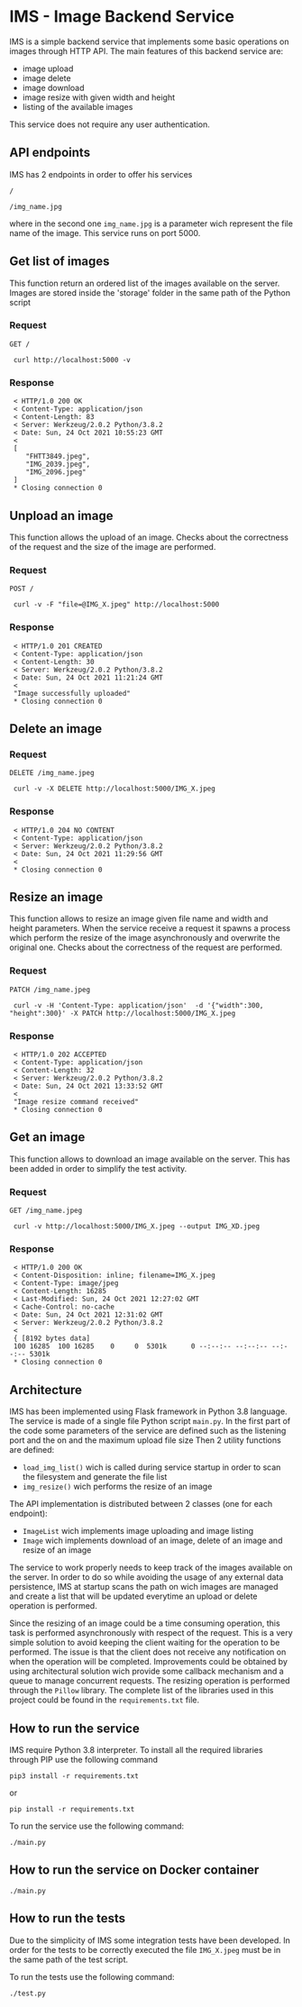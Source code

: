# IMS - Image Backend Service
IMS is a simple backend service that implements some basic operations on images through HTTP API. The main features of this backend service are:
 - image upload
 - image delete
 - image download
 - image resize with given width and height
 - listing of the available images

This service does not require any user authentication.

## API endpoints
IMS has 2 endpoints in order to offer his services
    
    /
    
    /img_name.jpg

where in the second one `img_name.jpg` is a parameter wich represent the file name of the image. This service runs on port 5000.

## Get list of images
This function return an ordered list of the images available on the server. Images are stored inside the 'storage' folder in the same path of the Python script

### Request

`GET /`
 
     curl http://localhost:5000 -v
 
### Response

     < HTTP/1.0 200 OK
     < Content-Type: application/json
     < Content-Length: 83
     < Server: Werkzeug/2.0.2 Python/3.8.2
     < Date: Sun, 24 Oct 2021 10:55:23 GMT
     < 
     [
        "FHTT3849.jpeg",
        "IMG_2039.jpeg",
        "IMG_2096.jpeg"
     ]
     * Closing connection 0

## Unpload an image
This function allows the upload of an image. Checks about the correctness of the request and the size of the image are performed.

### Request
     
`POST /`

     curl -v -F "file=@IMG_X.jpeg" http://localhost:5000

### Response

     < HTTP/1.0 201 CREATED
     < Content-Type: application/json
     < Content-Length: 30
     < Server: Werkzeug/2.0.2 Python/3.8.2
     < Date: Sun, 24 Oct 2021 11:21:24 GMT
     < 
     "Image successfully uploaded"
     * Closing connection 0

## Delete an image

### Request

`DELETE /img_name.jpeg`

     curl -v -X DELETE http://localhost:5000/IMG_X.jpeg

### Response

     < HTTP/1.0 204 NO CONTENT
     < Content-Type: application/json
     < Server: Werkzeug/2.0.2 Python/3.8.2
     < Date: Sun, 24 Oct 2021 11:29:56 GMT
     < 
     * Closing connection 0

## Resize an image
This function allows to resize an image given file name and width and height parameters. When the service receive a request it spawns a process which perform the resize of the image asynchronously and overwrite the original one. Checks about the correctness of the request are performed.
### Request

`PATCH /img_name.jpeg`

     curl -v -H 'Content-Type: application/json'  -d '{"width":300, "height":300}' -X PATCH http://localhost:5000/IMG_X.jpeg

### Response

     < HTTP/1.0 202 ACCEPTED
     < Content-Type: application/json
     < Content-Length: 32
     < Server: Werkzeug/2.0.2 Python/3.8.2
     < Date: Sun, 24 Oct 2021 13:33:52 GMT
     < 
     "Image resize command received"
     * Closing connection 0

## Get an image
This function allows to download an image available on the server. This has been added in order to simplify the test activity.
### Request

`GET /img_name.jpeg`

     curl -v http://localhost:5000/IMG_X.jpeg --output IMG_XD.jpeg

### Response

     < HTTP/1.0 200 OK
     < Content-Disposition: inline; filename=IMG_X.jpeg
     < Content-Type: image/jpeg
     < Content-Length: 16285
     < Last-Modified: Sun, 24 Oct 2021 12:27:02 GMT
     < Cache-Control: no-cache
     < Date: Sun, 24 Oct 2021 12:31:02 GMT
     < Server: Werkzeug/2.0.2 Python/3.8.2
     < 
     { [8192 bytes data]
     100 16285  100 16285    0     0  5301k      0 --:--:-- --:--:-- --:--:-- 5301k
     * Closing connection 0


## Architecture
IMS has been implemented using Flask framework in Python 3.8 language. The service is made of a single file Python script `main.py`. In the first part of the code some parameters of the service are defined such as the listening port and the on and the maximum upload file size
Then 2 utility functions are defined:
 - `load_img_list()` wich is called during service startup in order to scan the filesystem and generate the file list
 - `img_resize()` wich performs the resize of an image

The API implementation is distributed between 2 classes (one for each endpoint):
 - `ImageList` wich implements image uploading and image listing
 - `Image` wich implements download of an image, delete of an image and resize of an image

The service to work properly needs to keep track of the images available on the server. In order to do so while avoiding the usage of any external data persistence, IMS at startup scans the path on wich images are managed and create a list that will be updated everytime an upload or delete operation is performed.

Since the resizing of an image could be a time consuming operation, this task is performed asynchronously with respect of the request. This is a very simple solution to avoid keeping the client waiting for the operation to be performed. The issue is that the client does not receive any notification on when the operation will be completed. Improvements could be obtained by using architectural solution wich provide some callback mechanism and a queue to manage concurrent requests. The resizing operation is performed through the `Pillow` library. The complete list of the libraries used in this project could be found in the `requirements.txt` file.

## How to run the service
IMS require Python 3.8 interpreter. To install all the required libraries through PIP use the following command

    pip3 install -r requirements.txt

or

    pip install -r requirements.txt
    
To run the service use the following command:

    ./main.py
    
## How to run the service on Docker container
    ./main.py

## How to run the tests
Due to the simplicity of IMS some integration tests have been developed. In order for the tests to be correctly executed the file `IMG_X.jpeg` must be in the same path of the test script.

To run the tests use the following command:
    
    ./test.py
